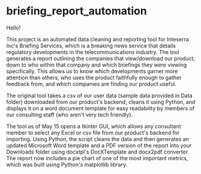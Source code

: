 # briefing_report_automation

Hello!

This project is an automated data cleaning and reporting tool for Inteserra Inc's Briefing Services, which is a breaking news service that details regulatory developments in the telecommunications industry. The tool generates a report outlining the companies that view/download our product, down to who within that company and which briefings they were viewing specifically. This allows us to know which developments garner more attention than others, who uses the product faithfully enough to gather feedback from, and which companies are finding our product useful. 

The original tool takes a csv of our user data (sample data provided in Data folder) downloaded from our product's backend, cleans it using Python, and displays it on a word document template for easy readability by members of our consulting staff (who aren't very tech friendly). 

The tool as of May 15 opens a tkinter GUI, which allows any consultant member to select any Excel or csv file from our product's backend for importing. Using Python, the script cleans the data and then generates an updated Microsoft Word template and a PDF version of the report into your Downloads folder using docxtpl's DocXTemplate and docx2pdf converter. The report now includes a pie chart of one of the most important metrics, which was built using Python's matplotlib library.
